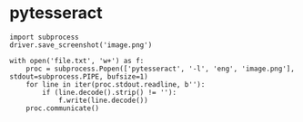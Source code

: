 # pytesseract

    import subprocess
    driver.save_screenshot('image.png')

    with open('file.txt', 'w+') as f:
        proc = subprocess.Popen(['pytesseract', '-l', 'eng', 'image.png'], stdout=subprocess.PIPE, bufsize=1)
        for line in iter(proc.stdout.readline, b''):
            if (line.decode().strip() != ''):
                f.write(line.decode())
        proc.communicate()
